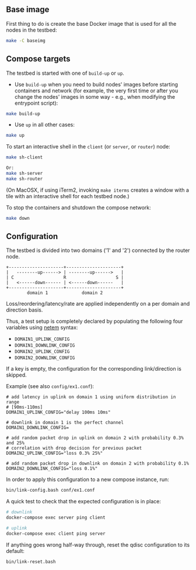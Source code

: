 ## Base image
First thing to do is create the base Docker image that is used for all the nodes in the testbed:
```bash
make -C baseimg
```

## Compose targets
The testbed is started with one of `build-up` or `up`.

- Use `build-up` when you need to build nodes' images before starting containers and network (for example, the very first time or after you change the nodes' images in some way - e.g., when modifying the entrypoint script):
```bash
make build-up
```

- Use `up` in all other cases:
```bash
make up
```

To start an interactive shell in the `client` (or `server`, or `router`) node:
```bash
make sh-client

Or:
make sh-server
make sh-router
```

(On MacOSX, if using iTerm2, invoking `make iterms` creates a window with a tile with an interactive shell for each testbed node.)


To stop the containers and shutdown the compose network:
```bash
make down
```

## Configuration

The testbed is divided into two domains ('1' and '2') connected by the router node.

```
+---------------------+---------------------+
|   --------up------> | --------up------>   |
| C                   R                   S |
|   <------down------ | <------down------   |
+---------------------+---------------------+
        domain 1             domain 2
```

Loss/reordering/latency/rate are applied independently on a per domain and direction basis.

Thus, a test setup is completely declared by populating the following four variables using [netem](https://wiki.linuxfoundation.org/networking/netem) syntax:

- `DOMAIN1_UPLINK_CONFIG`
- `DOMAIN1_DOWNLINK_CONFIG`
- `DOMAIN2_UPLINK_CONFIG`
- `DOMAIN2_DOWNLINK_CONFIG`

If a key is empty, the configuration for the corresponding link/direction is skipped.

Example (see also `config/ex1.conf`):
```
# add latency in uplink on domain 1 using uniform distribution in range
# [90ms-110ms]
DOMAIN1_UPLINK_CONFIG="delay 100ms 10ms"

# downlink in domain 1 is the perfect channel
DOMAIN1_DOWNLINK_CONFIG=

# add random packet drop in uplink on domain 2 with probability 0.3% and 25%
# correlation with drop decision for previous packet
DOMAIN2_UPLINK_CONFIG="loss 0.3% 25%"

# add random packet drop in downlink on domain 2 with probability 0.1%
DOMAIN2_DOWNLINK_CONFIG="loss 0.1%"
```

In order to apply this configuration to a new compose instance, run:
```bash
bin/link-config.bash conf/ex1.conf
```

A quick test to check that the expected configuration is in place:
```bash
# downlink
docker-compose exec server ping client

# uplink
docker-compose exec client ping server
```

If anything goes wrong half-way through, reset the qdisc configuration to its default:
```
bin/link-reset.bash
```
